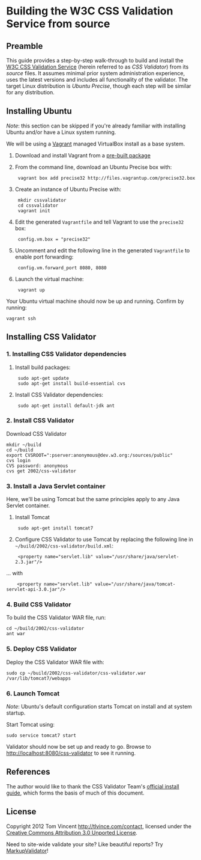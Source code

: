 # Building the W3C CSS Validation Service from source

## Preamble

This guide provides a step-by-step walk-through to build and install the [W3C
CSS Validation Service][home] (herein referred to as *CSS Validator*) from its
*source* files. It assumes minimal prior system administration experience, uses
the latest versions and includes all functionality of the validator. The target
Linux distribution is *Ubuntu Precise*, though each step will be similar for
any distribution.

## Installing Ubuntu

*Note*: this section can be skipped if you're already familiar with installing
Ubuntu and/or have a Linux system running.

We will be using a [Vagrant][] managed VirtualBox install as a base system.

1. Download and install Vagrant from a [pre-built package][vagrantdl]
2. From the command line, download an Ubuntu Precise box with:

        vagrant box add precise32 http://files.vagrantup.com/precise32.box

3. Create an instance of Ubuntu Precise with:

        mkdir cssvalidator
        cd cssvalidator
        vagrant init

4. Edit the generated `Vagrantfile` and tell Vagrant to use the `precise32` box:

        config.vm.box = "precise32"

5. Uncomment and edit the following line in the generated `Vagrantfile` to
   enable port forwarding:

        config.vm.forward_port 8080, 8080

6. Launch the virtual machine:

        vagrant up

Your Ubuntu virtual machine should now be up and running. Confirm by running:

    vagrant ssh

## Installing CSS Validator

### 1. Installing CSS Validator dependencies

1. Install build packages:

        sudo apt-get update
        sudo apt-get install build-essential cvs

2. Install CSS Validator dependencies:

        sudo apt-get install default-jdk ant

### 2. Install CSS Validator

Download CSS Validator

    mkdir ~/build
    cd ~/build
    export CVSROOT=":pserver:anonymous@dev.w3.org:/sources/public"
    cvs login
    CVS password: anonymous
    cvs get 2002/css-validator

### 3. Install a Java Servlet container

Here, we'll be using Tomcat but the same principles apply to any Java Servlet
container.

1. Install Tomcat

        sudo apt-get install tomcat7

2. Configure CSS Validator to use Tomcat by replacing the following line in
`~/build/2002/css-validator/build.xml`:

        <property name="servlet.lib" value="/usr/share/java/servlet-2.3.jar"/>

  ... with

        <property name="servlet.lib" value="/usr/share/java/tomcat-servlet-api-3.0.jar"/>

### 4. Build CSS Validator

To build the CSS Validator WAR file, run:

    cd ~/build/2002/css-validator
    ant war

### 5. Deploy CSS Validator

Deploy the CSS Validator WAR file with:

    sudo cp ~/build/2002/css-validator/css-validator.war /var/lib/tomcat7/webapps

### 6. Launch Tomcat

*Note*: Ubuntu's default configuration starts Tomcat on install and at system
startup.

Start Tomcat using:

    sudo service tomcat7 start

Validator should now be set up and ready to go. Browse to
[http://localhost:8080/css-validator][localhost8080] to see it running.

## References

The author would like to thank the CSS Validator Team's [official install
guide][official], which forms the basis of much of this document.

## License

Copyright 2012 Tom Vincent <http://tlvince.com/contact>, licensed under the
[Creative Commons Attribution 3.0 Unported License][cc].

Need to site-wide validate your site? Like beautiful reports? Try
[MarkupValidator][]!

  [cc]: http://creativecommons.org/licenses/by/3.0/
  [home]: http://jigsaw.w3.org/css-validator/
  [vagrant]: http://vagrantup.com/
  [vagrantdl]: http://downloads.vagrantup.com/tags/v1.0.5
  [official]: http://jigsaw.w3.org/css-validator/DOWNLOAD.html
  [localhost8080]: http://localhost:8080/css-validator
  [markupvalidator]: http://markupvalidator.com
